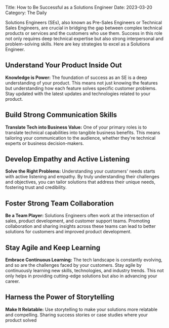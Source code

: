 Title: How to Be Successful as a Solutions Engineer
Date: 2023-03-20
Category: The Daily


Solutions Engineers (SEs), also known as Pre-Sales Engineers or Technical Sales Engineers, are crucial in bridging the gap between complex technical products or services and the customers who use them. Success in this role not only requires deep technical expertise but also strong interpersonal and problem-solving skills. Here are key strategies to excel as a Solutions Engineer.

## Understand Your Product Inside Out

**Knowledge is Power:** The foundation of success as an SE is a deep understanding of your product. This means not just knowing the features but understanding how each feature solves specific customer problems. Stay updated with the latest updates and technologies related to your product.

## Build Strong Communication Skills

**Translate Tech into Business Value:** One of your primary roles is to translate technical capabilities into tangible business benefits. This means tailoring your communication to the audience, whether they're technical experts or business decision-makers.

## Develop Empathy and Active Listening

**Solve the Right Problems:** Understanding your customers' needs starts with active listening and empathy. By truly understanding their challenges and objectives, you can tailor solutions that address their unique needs, fostering trust and credibility.

## Foster Strong Team Collaboration

**Be a Team Player:** Solutions Engineers often work at the intersection of sales, product development, and customer support teams. Promoting collaboration and sharing insights across these teams can lead to better solutions for customers and improved product development.

## Stay Agile and Keep Learning

**Embrace Continuous Learning:** The tech landscape is constantly evolving, and so are the challenges faced by your customers. Stay agile by continuously learning new skills, technologies, and industry trends. This not only helps in providing cutting-edge solutions but also in advancing your career.

## Harness the Power of Storytelling

**Make It Relatable:** Use storytelling to make your solutions more relatable and compelling. Sharing success stories or case studies where your product solved